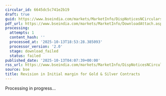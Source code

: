 ```yaml
---
circular_id: 6645dc5c741e2b19
draft: true
guid: https://www.bseindia.com/markets/MarketInfo/DispNoticesNCirculars.aspx?Noticeid={E8A7E01C-BE62-4B0C-9B59-9CE4D40E8260}&noticeno=20251013-1&dt=10/13/2025&icount=1&totcount=65&flag=0
pdf_url: https://www.bseindia.com/markets/MarketInfo/DownloadAttach.aspx?id=20251013-1&attachedId=
processing:
  attempts: 1
  content_hash: ''
  processed_at: '2025-10-13T18:53:28.385093'
  processor_version: '2.0'
  stage: download_failed
  status: failed
published_date: '2025-10-13T04:07:39+00:00'
rss_url: https://www.bseindia.com/markets/MarketInfo/DispNoticesNCirculars.aspx?Noticeid={E8A7E01C-BE62-4B0C-9B59-9CE4D40E8260}&noticeno=20251013-1&dt=10/13/2025&icount=1&totcount=65&flag=0
source: bse
title: Revision in Initial margin for Gold & Silver Contracts
---
```


Processing in progress...
